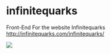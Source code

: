 # infinitequarks
Front-End For the website Infinitequarks
http://infinitequarks.com/infinitequarks/

<img src="https://cloud.githubusercontent.com/assets/9270746/23695466/56cd7e52-0405-11e7-8268-5ef1fc11ff81.png" >
